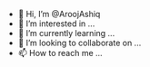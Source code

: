 - 👋 Hi, I’m @AroojAshiq
- 👀 I’m interested in ...
- 🌱 I’m currently learning ...
- 💞️ I’m looking to collaborate on ...
- 📫 How to reach me ...

<!---
AroojAshiq/AroojAshiq is a ✨ special ✨ repository because its `README.md` (this file) appears on your GitHub profile.
You can click the Preview link to take a look at your changes.
--->
